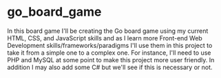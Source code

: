# go_board_game
In this board game I'll be creating the Go board game using my current HTML, CSS, and JavaScript skills and as I learn more Front-end Web Development skills/frameworks/paradigms I'll use them in this project to take it from a simple one to a complex one. For instance, I'll need to use PHP and MySQL at some point to make this project more user friendly. In addition I may also add some C# but we'll see if this is necessary or not.
